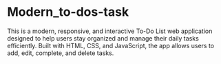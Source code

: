 # Modern_to-dos-task
This is a modern, responsive, and interactive To-Do List web application designed to help users stay organized and manage their daily tasks efficiently. Built with HTML, CSS, and JavaScript, the app allows users to add, edit, complete, and delete tasks.
